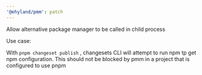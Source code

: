 ```yaml
---
'@ehyland/pmm': patch
---
```


Allow alternative package manager to be called in child process

Use case:

With `pnpm changeset publish` , changesets CLI will attempt to run npm tp get npm configuration. This should not be blocked by pmm in a project that is configured to use pnpm
